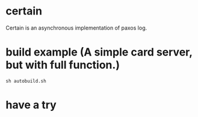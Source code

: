 # certain

Certain is an asynchronous implementation of paxos log.

# build example (A simple card server, but with full function.)

	sh autobuild.sh

# have a try

